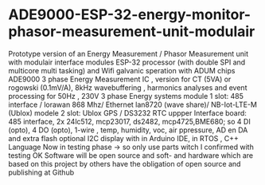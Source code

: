 # ADE9000-ESP-32-energy-monitor-phasor-measurement-unit-modulair
Prototype version of an Energy Measurement / Phasor Measurement unit with modulair interface modules  ESP-32 processor (with double SPI and multicore multi tasking) and Wifi galvanic speration with ADUM chips ADE9000 3 phase Energy Measurement IC , version for CT (5VA) or rogowski (0.1mV/A), 8kHz wavebuffering , harmonics analyses and event processing for 50Hz , 230V 3 phase Energy systems module 1 slot: 485 interface / lorawan 868 Mhz/ Ethernet lan8720 (wave share)/ NB-Iot-LTE-M (Ublox) modele 2 slot: Ublox GPS / DS3232 RTC uppper Interface board: 485 interface, 2x 24lc512, mcp23017, ds2482, mcp4725,BME680; so 4 DI (opto), 4 DO (opto), 1-wire , temp, humidity, voc, air ppressure, AD en DA and extra flash optional I2C display with in Arduino IDE, in RTOS , C++ Language Now in testing phase -> so only use parts witch I confirmed with testing OK  Software will be open source and soft- and hardware which are based on this project by others have the obligation of open source and publishing at Github
